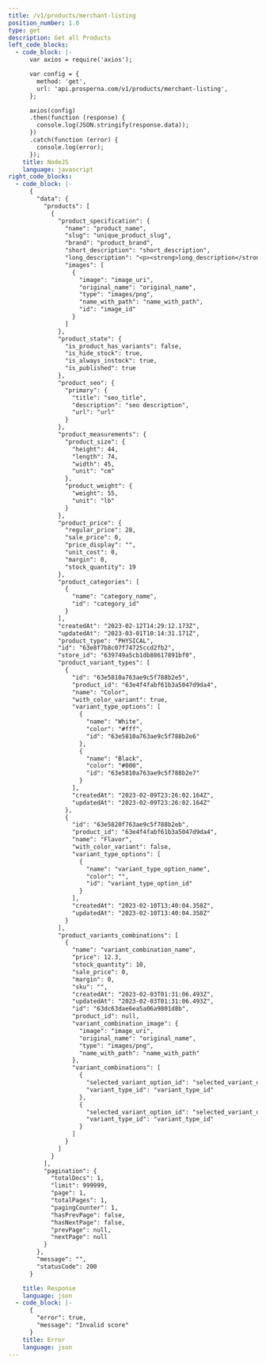 ```yaml
---
title: /v1/products/merchant-listing
position_number: 1.0
type: get
description: Get all Products
left_code_blocks:
  - code_block: |-
      var axios = require('axios');

      var config = {
        method: 'get',
        url: 'api.prosperna.com/v1/products/merchant-listing',
      };

      axios(config)
      .then(function (response) {
        console.log(JSON.stringify(response.data));
      })
      .catch(function (error) {
        console.log(error);
      });
    title: NodeJS
    language: javascript
right_code_blocks:
  - code_block: |-
      {
        "data": {
          "products": [
            {
              "product_specification": {
                "name": "product_name",
                "slug": "unique_product_slug",
                "brand": "product_brand",
                "short_description": "short_description",
                "long_description": "<p><strong>long_description</strong></p>",
                "images": [
                  {
                    "image": "image_uri",
                    "original_name": "original_name",
                    "type": "images/png",
                    "name_with_path": "name_with_path",
                    "id": "image_id"
                  }
                ]
              },
              "product_state": {
                "is_product_has_variants": false,
                "is_hide_stock": true,
                "is_always_instock": true,
                "is_published": true
              },
              "product_seo": {
                "primary": {
                  "title": "seo_title",
                  "description": "seo description",
                  "url": "url"
                }
              },
              "product_measurements": {
                "product_size": {
                  "height": 44,
                  "length": 74,
                  "width": 45,
                  "unit": "cm"
                },
                "product_weight": {
                  "weight": 55,
                  "unit": "lb"
                }
              },
              "product_price": {
                "regular_price": 28,
                "sale_price": 0,
                "price_display": "",
                "unit_cost": 0,
                "margin": 0,
                "stock_quantity": 19
              },
              "product_categories": [
                {
                  "name": "category_name",
                  "id": "category_id"
                }
              ],
              "createdAt": "2023-02-12T14:29:12.173Z",
              "updatedAt": "2023-03-01T10:14:31.171Z",
              "product_type": "PHYSICAL",
              "id": "63e8f7b8c07f74725ccd2fb2",
              "store_id": "639749a5cb1db88617891bf0",
              "product_variant_types": [
                {
                  "id": "63e5810a763ae9c5f788b2e5",
                  "product_id": "63e4f4fabf61b3a5047d9da4",
                  "name": "Color",
                  "with_color_variant": true,
                  "variant_type_options": [
                    {
                      "name": "White",
                      "color": "#fff",
                      "id": "63e5810a763ae9c5f788b2e6"
                    },
                    {
                      "name": "Black",
                      "color": "#000",
                      "id": "63e5810a763ae9c5f788b2e7"
                    }
                  ],
                  "createdAt": "2023-02-09T23:26:02.164Z",
                  "updatedAt": "2023-02-09T23:26:02.164Z"
                },
                {
                  "id": "63e5820f763ae9c5f788b2eb",
                  "product_id": "63e4f4fabf61b3a5047d9da4",
                  "name": "Flavor",
                  "with_color_variant": false,
                  "variant_type_options": [
                    {
                      "name": "variant_type_option_name",
                      "color": "",
                      "id": "variant_type_option_id"
                    }
                  ],
                  "createdAt": "2023-02-10T13:40:04.358Z",
                  "updatedAt": "2023-02-10T13:40:04.358Z"
                }
              ],
              "product_variants_combinations": [
                {
                  "name": "variant_combination_name",
                  "price": 12.3,
                  "stock_quantity": 10,
                  "sale_price": 0,
                  "margin": 0,
                  "sku": "",
                  "createdAt": "2023-02-03T01:31:06.493Z",
                  "updatedAt": "2023-02-03T01:31:06.493Z",
                  "id": "63dc63dae6ea5a06a9801d8b",
                  "product_id": null,
                  "variant_combination_image": {
                    "image": "image_uri",
                    "original_name": "original_name",
                    "type": "images/png",
                    "name_with_path": "name_with_path"
                  },
                  "variant_combinations": [
                    {
                      "selected_variant_option_id": "selected_variant_option_id",
                      "variant_type_id": "variant_type_id"
                    },
                    {
                      "selected_variant_option_id": "selected_variant_option_id",
                      "variant_type_id": "variant_type_id"
                    }
                  ]
                }
              ]
            }
          ],
          "pagination": {
            "totalDocs": 1,
            "limit": 999999,
            "page": 1,
            "totalPages": 1,
            "pagingCounter": 1,
            "hasPrevPage": false,
            "hasNextPage": false,
            "prevPage": null,
            "nextPage": null
          }
        },
        "message": "",
        "statusCode": 200
      }

    title: Response
    language: json
  - code_block: |-
      {
        "error": true,
        "message": "Invalid score"
      }
    title: Error
    language: json
---
```


